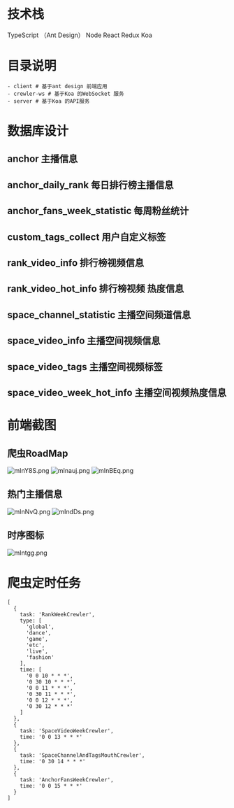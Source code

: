 # 技术栈

TypeScript （Ant Design）
Node React Redux Koa

# 目录说明

```
- client # 基于ant design 前端应用
- crewler-ws # 基于Koa 的WebSocket 服务
- server # 基于Koa 的API服务
```

# 数据库设计

## anchor 主播信息
## anchor_daily_rank 每日排行榜主播信息
## anchor_fans_week_statistic 每周粉丝统计
## custom_tags_collect 用户自定义标签
## rank_video_info  排行榜视频信息
## rank_video_hot_info 排行榜视频 热度信息
## space_channel_statistic 主播空间频道信息
## space_video_info 主播空间视频信息
## space_video_tags 主播空间视频标签
## space_video_week_hot_info 主播空间视频热度信息

# 前端截图

## 爬虫RoadMap
![mInY8S.png](https://s2.ax1x.com/2019/08/27/mInY8S.png)
![mInauj.png](https://s2.ax1x.com/2019/08/27/mInauj.png)
![mInBEq.png](https://s2.ax1x.com/2019/08/27/mInBEq.png)
## 热门主播信息
![mInNvQ.png](https://s2.ax1x.com/2019/08/27/mInNvQ.png)
![mIndDs.png](https://s2.ax1x.com/2019/08/27/mIndDs.png)
## 时序图标
![mIntgg.png](https://s2.ax1x.com/2019/08/27/mIntgg.png)


# 爬虫定时任务

```
[
  {
    task: 'RankWeekCrewler',
    type: [
      'global',
      'dance',
      'game',
      'etc',
      'live',
      'fashion'
    ],
    time: [
      '0 0 10 * * *',
      '0 30 10 * * *',
      '0 0 11 * * *',
      '0 30 11 * * *',
      '0 0 12 * * *',
      '0 30 12 * * *'
    ]
  },
  {
    task: 'SpaceVideoWeekCrewler',
    time: '0 0 13 * * *'
  },
  {
    task: 'SpaceChannelAndTagsMouthCrewler',
    time: '0 30 14 * * *'
  },
  {
    task: 'AnchorFansWeekCrewler',
    time: '0 0 15 * * *'
  }
]

```
